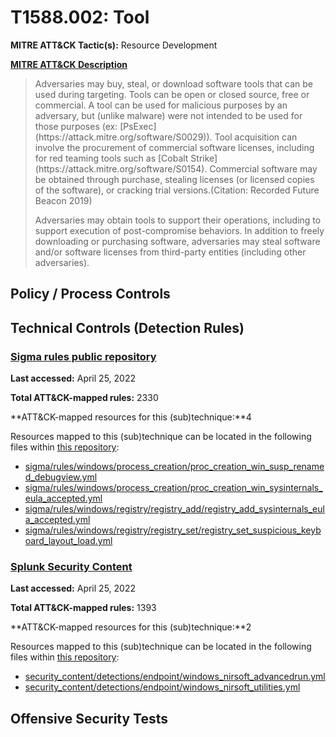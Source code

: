 # T1588.002: Tool
**MITRE ATT&CK Tactic(s):** Resource Development

**[MITRE ATT&CK Description](https://attack.mitre.org/techniques/T1588/002)**
<blockquote>Adversaries may buy, steal, or download software tools that can be used during targeting. Tools can be open or closed source, free or commercial. A tool can be used for malicious purposes by an adversary, but (unlike malware) were not intended to be used for those purposes (ex: [PsExec](https://attack.mitre.org/software/S0029)). Tool acquisition can involve the procurement of commercial software licenses, including for red teaming tools such as [Cobalt Strike](https://attack.mitre.org/software/S0154). Commercial software may be obtained through purchase, stealing licenses (or licensed copies of the software), or cracking trial versions.(Citation: Recorded Future Beacon 2019)

Adversaries may obtain tools to support their operations, including to support execution of post-compromise behaviors. In addition to freely downloading or purchasing software, adversaries may steal software and/or software licenses from third-party entities (including other adversaries).</blockquote>
## Policy / Process Controls
## Technical Controls (Detection Rules)
### [Sigma rules public repository](https://github.com/SigmaHQ/sigma)
**Last accessed:** April 25, 2022

**Total ATT&CK-mapped rules:** 2330

**ATT&CK-mapped resources for this (sub)technique:**4

Resources mapped to this (sub)technique can be located in the following files within [this repository](https://github.com/SigmaHQ/sigma/tree/master/rules):

* [sigma/rules/windows/process_creation/proc_creation_win_susp_renamed_debugview.yml](https://github.com/SigmaHQ/sigma/blob/master/rules/windows/process_creation/proc_creation_win_susp_renamed_debugview.yml)
* [sigma/rules/windows/process_creation/proc_creation_win_sysinternals_eula_accepted.yml](https://github.com/SigmaHQ/sigma/blob/master/rules/windows/process_creation/proc_creation_win_sysinternals_eula_accepted.yml)
* [sigma/rules/windows/registry/registry_add/registry_add_sysinternals_eula_accepted.yml](https://github.com/SigmaHQ/sigma/blob/master/rules/windows/registry/registry_add/registry_add_sysinternals_eula_accepted.yml)
* [sigma/rules/windows/registry/registry_set/registry_set_suspicious_keyboard_layout_load.yml](https://github.com/SigmaHQ/sigma/blob/master/rules/windows/registry/registry_set/registry_set_suspicious_keyboard_layout_load.yml)

### [Splunk Security Content](https://github.com/splunk/security_content)
**Last accessed:** April 25, 2022

**Total ATT&CK-mapped rules:** 1393

**ATT&CK-mapped resources for this (sub)technique:**2

Resources mapped to this (sub)technique can be located in the following files within [this repository](https://github.com/splunk/security_content/tree/develop/detections):

* [security_content/detections/endpoint/windows_nirsoft_advancedrun.yml](https://github.com/splunk/security_content/blob/develop/detections/endpoint/windows_nirsoft_advancedrun.yml)
* [security_content/detections/endpoint/windows_nirsoft_utilities.yml](https://github.com/splunk/security_content/blob/develop/detections/endpoint/windows_nirsoft_utilities.yml)


## Offensive Security Tests
